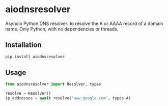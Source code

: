 # aiodnsresolver

Asyncio Python DNS resolver: to resolve the A or AAAA record of a domain name. Only Python, with no dependencies or threads.


## Installation

```bash
pip install aiodnsresolver
```


## Usage

```python
from aiodnsresolver import Resolver, types

resolve = Resolver()
ip_addresses = await resolve('www.google.com', types.A)
```
